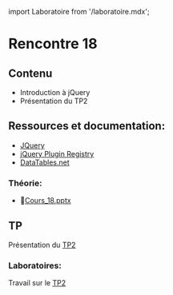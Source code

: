 import Laboratoire from '/laboratoire.mdx';

# Rencontre 18

## Contenu
- Introduction à jQuery
- Présentation du TP2

## Ressources et documentation: 
- [JQuery](https://api.jquery.com/)
- [jQuery Plugin Registry](https://plugins.jquery.com/)  
- [DataTables.net](https://datatables.net/)

### Théorie:  
- 🔗[Cours_18.pptx](https://cegepedouardmontpetit.sharepoint.com/:p:/s/CMT420InformatiqueComitesCours-3W6/EURuwKRC2glCg1R1VXX63lIBj0dIaYCGJ1eRSVwiDYoHgA?e=8rIKtv)

## TP
Présentation du [TP2](/tp/tp2)


### Laboratoires: 
<Laboratoire nom="10XX-S18_Lab1_jQuery"/>

Travail sur le [TP2](/tp/tp2)